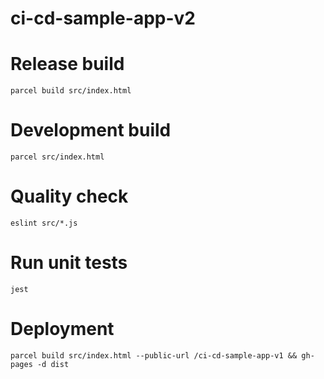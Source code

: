# ci-cd-sample-app-v2

# Release build

```parcel build src/index.html```

# Development build

```parcel src/index.html```

# Quality check

```eslint src/*.js```

# Run unit tests

```jest```

# Deployment

```parcel build src/index.html --public-url /ci-cd-sample-app-v1 && gh-pages -d dist```
